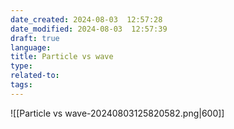 ```yaml
---
date_created: 2024-08-03  12:57:28
date_modified: 2024-08-03  12:57:39
draft: true
language: 
title: Particle vs wave
type: 
related-to: 
tags:
---
```

![[Particle vs wave-20240803125820582.png|600]]